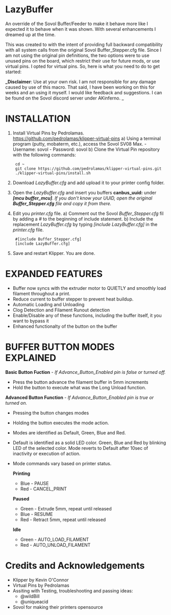 # **LazyBuffer**
An override of the Sovol Buffer/Feeder to make it behave more like I expected it to behave when it was shown. With several enhancements I dreamed up at the time.

This was created to with the intent of providing full backward compatibility with all system calls from the original Sovol Buffer_Stepper.cfg file. Since I am not using the original pin definitions, the two options were to use unused pins on the board, which restrict their use for future mods, or use virtual pins. I opted for virtual pins. So, here is what you need to do to get started:

**_Disclaimer**: Use at your own risk. I am not responsible for any damage caused by use of this macro. That said, I have been working on this for weeks and an using it myself. I would like feedback and suggestions. I can be found on the Sovol discord server under AKinferno. _

# INSTALLATION
1) Install Virtual Pins by Pedrolamas. https://github.com/pedrolamas/klipper-virtual-pins
    a) Using a terminal program (putty, mobaterm, etc.), access the Sovol SV08 Max.
       - Username: sovol
       - Password: sovol
    b) Clone the Virtual Pin repository with the following commands:
   
        cd ~
        git clone https://github.com/pedrolamas/klipper-virtual-pins.git
        ./klipper-virtual-pins/install.sh

2) Download _LazyBuffer.cfg_ and add upload it to your printer config folder.
   
4) Open the _LazyBuffer.cfg_ and insert you buffers **canbus_uuid:** under _**[mcu buffer_mcu]**_. _If you don't know your UUID, open the original **Buffer_Stepper.cfg** file and copy it from there._

5) Edit you _printer.cfg_ file.
    a) Comment out the Sovol _Buffer_Stepper.cfg_ fil by adding a _#_ to the beginning of include statement.
    b) Include the replacement _LazyBuffer.cfg_ by typing _[include LazyBuffer.cfg]_ in the _printer.cfg_ file.

        #[include Buffer_Stepper.cfg]
        [include LazyBuffer.cfg]

6) Save and restart Klipper.  You are done.


# EXPANDED FEATURES
- Buffer now syncs with the extruder motor to QUIETLY and smoothly load filament throughout a print.
- Reduce current to buffer stepper to prevent heat buildup.
- Automatic Loading and Unloading
- Clog Detection and Filament Runout detection
- Enable/Disable any of these functions, including the buffer itself, it you want to bypass it
- Enhanced functionalty of the button on the buffer


# BUFFER BUTTON MODES EXPLAINED
**Basic Button Fuction** _- If Advance_Button_Enabled pin is false or turned off._
- Press the button advance the filament buffer in 5mm increments
- Hold the button to execute what was the Long Unload function.

**Advanced Button Function** _- If Advance_Button_Enabled pin is true or turned on._
- Pressing the button changes modes
- Holding the button executes the mode action.
- Modes are identified as Default, Green, Blue and Red.
- Default is identified as a solid LED color. Green, Blue and Red by blinking LED of the selected color. Mode reverts to Default after 10sec of inactivity or execution of action.
- Mode commands vary based on printer status.

  **Printing** 
    - Blue - PAUSE
    - Red - CANCEL_PRINT
      
  **Paused**
    - Green - Extrude 5mm, repeat until released
    - Blue - RESUME
    - Red - Retract 5mm, repeat until released
      
  **Idle**
    - Green - AUTO_LOAD_FILAMENT
    - Red - AUTO_UNLOAD_FILAMENT

# Credits and Acknowledgements
- Klipper by Kevin O'Connor
- Virtual Pins by Pedrolamas
- Assiting with Testing, troubleshooting and passing ideas:
  - @wildBill
  - @uniqueacid
- Sovol for making their printers opensource
